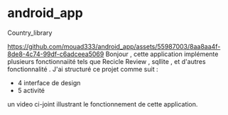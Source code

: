 # android_app
Country_library


https://github.com/mouad333/android_app/assets/55987003/8aa8aa4f-8de8-4c74-99df-c6adceea5069
Bonjour , cette application implémente plusieurs fonctionnaiité tels que Recicle Review , sqllite , et d'autres fonctionnalité .
J'ai structuré ce projet comme suit :
 - 4 interface de design
 - 5 activité 

un video ci-joint illustrant le fonctionnement de cette application.

